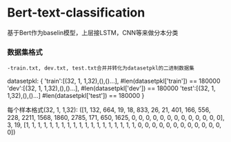 # Bert-text-classification
基于Bert作为baselin模型，上层接LSTM，CNN等来做分本分类

### 数据集格式

    -train.txt, dev.txt, test.txt合并并转化为datasetpkl的二进制数据集

datasetpkl:
{
    'train':[(32, 1, 1,32),(),()...],   #len(datasetpkl['train']) == 180000
    'dev':[(32, 1, 1,32),(),()...],     #len(datasetpkl['dev']) == 180000
    'test':[(32, 1, 1,32),(),()...]     #len(datasetpkl['test']) == 180000
}

每个样本格式(32, 1, 1,32): 
([1, 132, 664, 19, 18, 833, 26, 21, 401, 166, 556, 228, 2211, 1568, 1860, 
 2785, 171, 650, 1625, 0, 0, 0, 0, 0, 0, 0, 0, 0, 0, 0, 0, 0], 3, 19, [1, 1, 1, 1, 1, 1, 1, 1, 1, 1, 1, 1, 1, 1, 1, 1, 1, 1, 1, 0, 0, 0, 0, 0, 0, 0, 0, 0, 0, 0, 0, 0])

